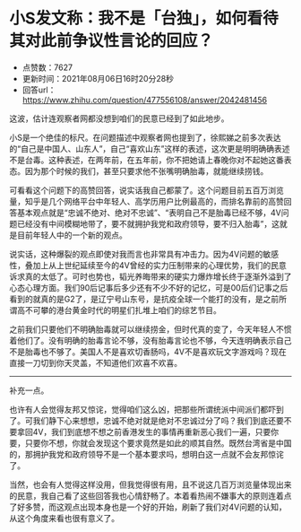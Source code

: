 # 小S发文称：我不是「台独」，如何看待其对此前争议性言论的回应？
- 点赞数：7627
- 更新时间：2021年08月06日16时20分28秒
- 回答url：https://www.zhihu.com/question/477556108/answer/2042481456
<body>
 <p data-pid="4taEfpX1">这波，估计连观察者网都没想到咱们的民意已经到了如此地步。</p>
 <p data-pid="Ozh2mpqw">小S是一个绝佳的标尺。在问题描述中观察者网也提到了，徐熙娣之前多次表达的“自己是中国人、山东人”，自己“喜欢山东”这样的表述，这次更是明明确确表述不是台毒。这种表述，在两年前，在五年前，你不把她请上春晚你对不起她这番表态。因为那个时候的我们，甚至只要求他不张嘴明确胎毒，就能继续捞钱。</p>
 <p data-pid="k0S9Zsjr">可看看这个问题下的高赞回答，说实话我自己都蒙了。这个问题目前五百万浏览量，知乎是几个网络平台中年轻人、高学历用户比例最高的，而排名靠前的高赞回答基本观点就是“忠诚不绝对、绝对不忠诚”、“表明自己不是胎毒已经不够，4V问题已经没有中间模糊地带了，要不就拥护我党和政府领导，要不归入胎毒”，这就是目前年轻人中的一个新的观点。</p>
 <p data-pid="u1ZCEWV2">说实话，这种爆裂的观点即使对我而言也非常具有冲击力。因为4V问题的敏感性，叠加上从上世纪延续至今的4V曾经的实力压制带来的心理优势，我们的民意诉求真的太低了。可时也势也，韬光养晦带来的硬实力爆炸增长终于逐渐外溢到了心态心理方面。我们90后记事后多少还有不少不好的记忆，可是00后们记事之后看到的就真的是G2了，是辽宁号山东号，是抗疫全球一个能打的没有，是之前所谓高不可攀的港台黄金时代的明星们扎堆上咱们的综艺节目。</p>
 <p data-pid="Z5QTdq_F">之前我们只要他们不明确胎毒就可以继续捞金，但时代真的变了，今天年轻人不惯着他们了。没有明确的胎毒言论不够，没有胎毒言论也不够，今天连明确表示自己不是胎毒也不够了。美国人不是喜欢切香肠吗，4V不是喜欢玩文字游戏吗？现在直接一刀切到你天灵盖，不知道他们欢喜不欢喜。</p>
 <hr>
 <p data-pid="Fx5xQ-eh">补充一点。</p>
 <p data-pid="qJop6FLo">也许有人会觉得友邦又惊诧，觉得咱们这么凶，把那些所谓统派中间派们都吓到了。可我们静下心来想想，忠诚不绝对就是绝对不忠诚过分了吗？我们到底还要不要拿回4V，我们到底想不想之前香港发生的事情再重新恶心我们一遍，只要你要，只要你不想，你就会发现这个要求竟然是如此的顺其自然。既然台湾省是中国的，那拥护我党和政府领导不是一个基本要求吗，想明白这一点就不会友邦惊诧了。</p>
 <p data-pid="BefUyYgQ">当然，也会有人觉得这样没用，但我觉得很有用，且不说这几百万浏览量体现出来的民意，我自己看了这些回答我也心情舒畅了。本着看热闹不嫌事大的原则连着点了好多赞，而这观点出现本身也是一个好的开始，刷新了我们对4V问题的认知，从这个角度来看也很有意义了。</p>
</body>